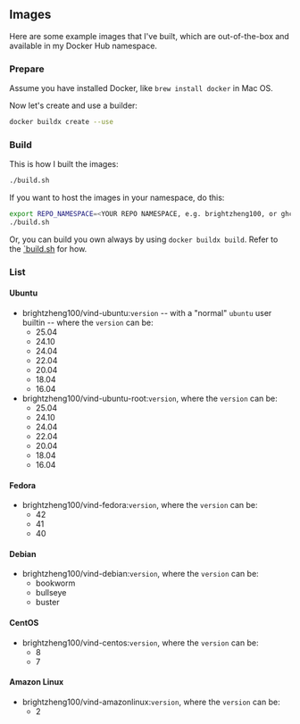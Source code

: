 ## Images

Here are some example images that I've built, which are out-of-the-box and available in my Docker Hub namespace.

### Prepare

Assume you have installed Docker, like `brew install docker` in Mac OS.

Now let's create and use a builder:

```sh
docker buildx create --use
```

### Build

This is how I built the images:

```sh
./build.sh
```

If you want to host the images in your namespace, do this:

```sh
export REPO_NAMESPACE=<YOUR REPO NAMESPACE, e.g. brightzheng100, or ghcr.io/YOURNAME>
./build.sh
```

Or, you can build you own always by using `docker buildx build`.
Refer to the [`build.sh](./build.sh) for how.

### List

#### Ubuntu

- brightzheng100/vind-ubuntu:`version` -- with a "normal" `ubuntu` user builtin -- where the `version` can be:
  - 25.04
  - 24.10
  - 24.04
  - 22.04
  - 20.04
  - 18.04
  - 16.04
- brightzheng100/vind-ubuntu-root:`version`, where the `version` can be:
  - 25.04
  - 24.10
  - 24.04
  - 22.04
  - 20.04
  - 18.04
  - 16.04

#### Fedora

- brightzheng100/vind-fedora:`version`, where the `version` can be:
  - 42
  - 41
  - 40

#### Debian

- brightzheng100/vind-debian:`version`, where the `version` can be:
  - bookworm
  - bullseye
  - buster

#### CentOS

- brightzheng100/vind-centos:`version`, where the `version` can be:
  - 8
  - 7

#### Amazon Linux

- brightzheng100/vind-amazonlinux:`version`, where the `version` can be:
  - 2
